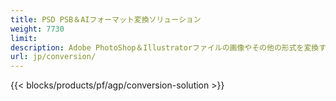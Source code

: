 ```yaml
---
title: PSD PSB＆AIフォーマット変換ソリューション
weight: 7730
limit: 
description: Adob​​e PhotoShop＆Illustratorファイルの画像やその他の形式を変換する
url: jp/conversion/
---
```


{{< blocks/products/pf/agp/conversion-solution >}} 
